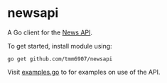 # newsapi
A Go client for the [News API](https://newsapi.org/).

To get started, install module using:
```
go get github.com/tmm6907/newsapi
```

Visit [examples.go](/examples/examples.go) to for examples on use of the API.
